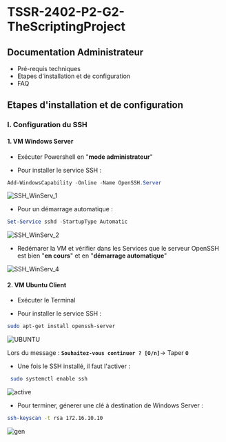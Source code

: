 # TSSR-2402-P2-G2-TheScriptingProject

## Documentation Administrateur

- Pré-requis techniques
- Etapes d'installation et de configuration
- FAQ


## Etapes d'installation et de configuration

### I. Configuration du SSH

#### 1. VM Windows Server
- Exécuter Powershell en "**mode administrateur**"

- Pour installer le service SSH :
```powershell
Add-WindowsCapability -Online -Name OpenSSH.Server
```
  
![SSH_WinServ_1](https://raw.githubusercontent.com/WildCodeSchool/TSSR-2402-P1-G1-SecurisationDeMotDePasse/main/Images/SSH%20WinServ/SSH_WinServ_1.jpg)



- Pour un démarrage automatique :

```powershell 
Set-Service sshd -StartupType Automatic
```

![SSH_WinServ_2](https://raw.githubusercontent.com/WildCodeSchool/TSSR-2402-P1-G1-SecurisationDeMotDePasse/main/Images/SSH%20WinServ/SSH_WinServ_2.jpg)



- Redémarer la VM et vérifier dans les Services que le serveur OpenSSH est bien "**en cours**" et en "**démarrage automatique**"

![SSH_WinServ_4](https://raw.githubusercontent.com/WildCodeSchool/TSSR-2402-P1-G1-SecurisationDeMotDePasse/main/Images/SSH%20WinServ/SSH_WinServ_4.jpg)




#### 2. VM Ubuntu Client

- Exécuter le Terminal

- Pour installer le service SSH :
```bash
sudo apt-get install openssh-server
```

![UBUNTU](https://raw.githubusercontent.com/WildCodeSchool/TSSR-2402-P1-G1-SecurisationDeMotDePasse/main/Images/Images%20Greg/install%20ssh%20Ubuntu%201.PNG)

Lors du message : **`Souhaitez-vous continuer ? [O/n]`**-> Taper **`O`**


- Une fois le SSH installé, il faut l'activer :
```bash
 sudo systemctl enable ssh
```

![active](https://raw.githubusercontent.com/WildCodeSchool/TSSR-2402-P1-G1-SecurisationDeMotDePasse/main/Images/Images%20Greg/activation%20ssh%20ubuntu.PNG)



- Pour terminer, génerer une clé à destination de Windows Server :  
```bash
ssh-keyscan -t rsa 172.16.10.10
```

![gen](https://raw.githubusercontent.com/WildCodeSchool/TSSR-2402-P1-G1-SecurisationDeMotDePasse/main/Images/Images%20Greg/generer%20cl%C3%A9%20ubuntu.PNG)


